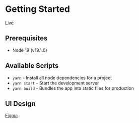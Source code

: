 # Getting Started
[Live](https://lineageprotocol.com/)
## Prerequisites

- Node 19 (v19.1.0)

## Available Scripts
- `yarn` - Install all node dependencies for a project
- `yarn start` - Start the development server
- `yarn build` - Bundles the app into static files for production

## UI Design
[Figma](https://www.figma.com/file/J1wDsX2xijfCOX55gFRTpj/Lineage-Website-2.0?node-id=20-116&t=Qt3QLMNzCrKpiS8c-0)
